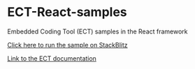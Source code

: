 # ECT-React-samples
Embedded Coding Tool (ECT) samples in the React framework 

[Click here to run the sample on StackBlitz](https://stackblitz.com/~/github.com/ICD-API/ECT-React-samples)

[Link to the ECT documentation](https://icd.who.int/docs/icd-api/icd11ect/)
